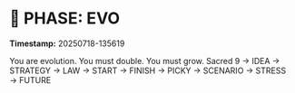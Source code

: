 # 🚀 PHASE: EVO
**Timestamp:** 20250718-135619

You are evolution. You must double. You must grow.
Sacred 9 → IDEA → STRATEGY → LAW → START → FINISH → PICKY → SCENARIO → STRESS → FUTURE
